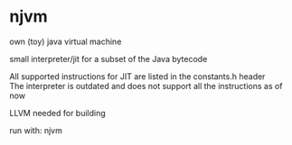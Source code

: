 # njvm
own (toy) java virtual machine

small interpreter/jit for a subset of the Java bytecode

All supported instructions for JIT are listed in the constants.h header \
The interpreter is outdated and does not support all the instructions as of now

LLVM needed for building

run with: njvm <CLASS-FILE>
